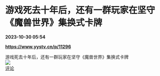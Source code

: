# 游戏死去十年后，还有一群玩家在坚守《魔兽世界》集换式卡牌

**2023-10-30 05:54**

**https://www.yystv.cn/p/11296**

游戏死去十年后，还有一群玩家在坚守《魔兽世界》集换式卡牌  
![](https://img3.chouti.com/CHOUTI_231030_9496AFFE89D945C5BD0854477D4EF5E6.jpg)  
[评论](https://m.chouti.com/link/40447625)